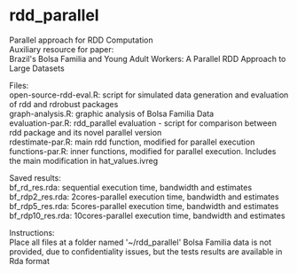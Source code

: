 # rdd_parallel
Parallel approach for RDD Computation<BR>
Auxiliary resource for paper:<BR>
Brazil's Bolsa Familia and Young Adult Workers: A Parallel RDD Approach to Large Datasets<BR>

Files:<BR>
open-source-rdd-eval.R: script for simulated data generation and evaluation of rdd and rdrobust packages<BR>
graph-analysis.R: graphic analysis of Bolsa Familia Data<BR>
evaluation-par.R: rdd_parallel evaluation - script for comparison between rdd package and its novel parallel version<BR>
rdestimate-par.R: main rdd function, modified for parallel execution<BR>
functions-par.R: inner functions, modified for parallel execution. Includes the main modification in hat_values.ivreg<BR>

Saved results:<BR> 
bf_rd_res.rda: sequential execution time, bandwidth and estimates<BR>
bf_rdp2_res.rda: 2cores-parallel execution time, bandwidth and estimates<BR>
bf_rdp5_res.rda: 5cores-parallel execution time, bandwidth and estimates<BR>
bf_rdp10_res.rda: 10cores-parallel execution time, bandwidth and estimates<BR>

Instructions:<BR>
Place all files at a folder named '~/rdd_parallel'
Bolsa Familia data is not provided, due to confidentiality issues, but the tests results are available in Rda format

